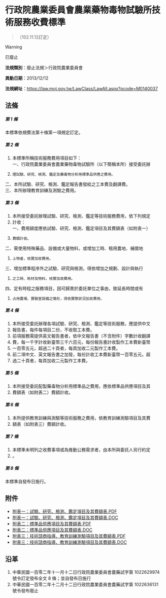 # 行政院農業委員會農業藥物毒物試驗所技術服務收費標準
> （102.11.12訂定）


> [!WARNING]
> 已廢止


**法規類別**：廢止法規＞行政院農業委員會

**異動日期**：2013/12/12  

**法規網址**：https://law.moj.gov.tw/LawClass/LawAll.aspx?pcode=M0140037



## 法條
##### 第 1 條
本標準依規費法第十條第一項規定訂定。

##### 第 2 條
1. 本標準所稱技術服務費用項目如下：  
一、行政院農業委員會農業藥物毒物試驗所（以下簡稱本所）接受委託辦
1.     理試驗、研究、檢測、鑑定及藥毒物分析用標準品供應之費用。  
二、本所試驗、研究、檢測、鑑定報告書發給之工本費及翻譯費。  
三、本所辦理教育訓練及測驗之費用。

##### 第 3 條
1. 本所接受委託辦理試驗、研究、檢測、鑑定等技術服務費用，依下列規定
1. 計收：  
一、費用額度應依試驗、研究、檢測、鑑定項目及其費額表（如附表一）
1.     費額計收。  
二、需使用特殊藥品、設備或大量物料，或增加工時、租用農地、補償地
1.     上物者，核實加收費用。  
三、增加標準程序外之試驗、研究與檢測，得依增加之規劃、設計與執行
1.     之工時、耗材及物料，核實加收費用。  
四、定有時程之服務項目，因可歸責於委託單位之事由，致延長時間或有
1.     占用農場、實驗室設備之情形，得依實際狀況加收費用。

##### 第 4 條
1. 本所接受委託辦理各項試驗、研究、檢測、鑑定等技術服務，應提供中文
1. 報告書，每件每項目二份，不收取工本費。
1. 前項服務需提供英文報告書者，依中文報告書（不含附件）字數計收翻譯
1. 費，每一千字計收新臺幣三千六百元，每份報告書計收製作工本費新臺幣
1. 一百零五元，超過二十頁者，每頁加收二元製作工本費。
1. 前二項中文、英文報告書之加發，每份計收工本費新臺幣一百零五元，超
1. 過二十頁者，每頁加收二元製作工本費。

##### 第 5 條
1. 本所接受委託配製藥毒物分析用標準品之費用，應依標準品供應項目及其
1. 費額表（如附表二）費額計收。

##### 第 6 條
1. 本所提供教育訓練與測驗等技術服務之費用，依教育訓練測驗項目及其費
1. 額表（如附表三）費額計收。

##### 第 7 條
1. 本標準未明列之收費事項或為推動公務需求者，由本所與委託人另行約定
1. 。

##### 第 8 條
本標準自發布日施行。
## 附件
* [附表一：試驗、研究、檢測、鑑定項目及其費額表.PDF](https://law.moj.gov.tw/LawClass/LawGetFile.ashx?FileId=0000235628)
* [附表一：試驗、研究、檢測、鑑定項目及其費額表.DOC](https://law.moj.gov.tw/LawClass/LawGetFile.ashx?FileId=0000136682)
* [附表二：標準品供應項目及其費額表.PDF](https://law.moj.gov.tw/LawClass/LawGetFile.ashx?FileId=0000235629)
* [附表二：標準品供應項目及其費額表.DOC](https://law.moj.gov.tw/LawClass/LawGetFile.ashx?FileId=0000136683)
* [附表三：技術諮商指導、教育訓練測驗項目及其費額表.PDF](https://law.moj.gov.tw/LawClass/LawGetFile.ashx?FileId=0000235630)
* [附表三：技術諮商指導、教育訓練測驗項目及其費額表.DOC](https://law.moj.gov.tw/LawClass/LawGetFile.ashx?FileId=0000136684)
## 沿革
1. 中華民國一百零二年十一月十二日行政院農業委員會農藥試字第 1022629974 號令訂定發布全文 8  條；並自發布日施行
1. 中華民國一百零二年十二月十二日行政院農業委員會農藥試字第 1022636131 號令發布廢止
